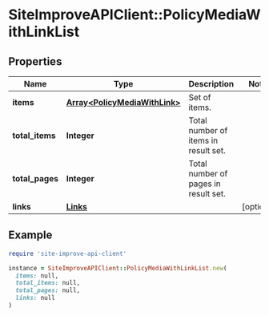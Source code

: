 # SiteImproveAPIClient::PolicyMediaWithLinkList

## Properties

| Name | Type | Description | Notes |
| ---- | ---- | ----------- | ----- |
| **items** | [**Array&lt;PolicyMediaWithLink&gt;**](PolicyMediaWithLink.md) | Set of items. |  |
| **total_items** | **Integer** | Total number of items in result set. |  |
| **total_pages** | **Integer** | Total number of pages in result set. |  |
| **links** | [**Links**](Links.md) |  | [optional] |

## Example

```ruby
require 'site-improve-api-client'

instance = SiteImproveAPIClient::PolicyMediaWithLinkList.new(
  items: null,
  total_items: null,
  total_pages: null,
  links: null
)
```

